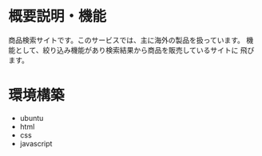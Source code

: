 # 概要説明・機能

商品検索サイトです。このサービスでは、主に海外の製品を扱っています。  機能として、絞り込み機能があり検索結果から商品を販売しているサイトに  飛びます。

# 環境構築

* ubuntu
* html
* css
* javascript





